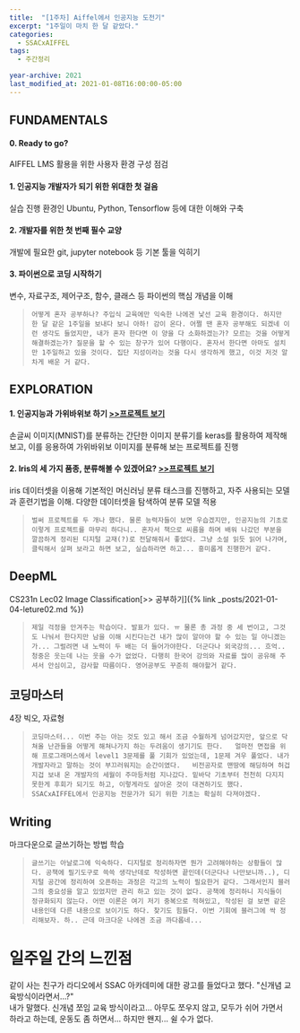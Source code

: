 ```yaml
---
title:  "[1주차] Aiffel에서 인공지능 도전기"
excerpt: "1주일이 마치 한 달 같았다."
categories:
  - SSACxAIFFEL
tags:
  - 주간정리

year-archive: 2021
last_modified_at: 2021-01-08T16:00:00-05:00
---
```


## FUNDAMENTALS
#### 0. Ready to go?   
AIFFEL LMS 활용을 위한 사용자 환경 구성 점검   
#### 1. 인공지능 개발자가 되기 위한 위대한 첫 걸음   
실습 진행 환경인 Ubuntu, Python, Tensorflow 등에 대한 이해와 구축   
#### 2. 개발자를 위한 첫 번째 필수 교양   
개발에 필요한 git, jupyter notebook 등 기본 툴을 익히기   
#### 3. 파이썬으로 코딩 시작하기   
변수, 자료구조, 제어구조, 함수, 클래스 등 파이썬의 핵심 개념을 이해  


>`어떻게 혼자 공부하나? 주입식 교육에만 익숙한 나에겐 낯선 교육 환경이다. 하지만 한 달 같은 1주일을 보내다 보니 아하! 감이 온다. 어쩔 땐 혼자 공부해도 되겠네 이런 생각도 들었지만, 내가 혼자 한다면 이 양을 다 소화하겠는가? 모르는 것을 어떻게 해결하겠는가? 질문을 할 수 있는 창구가 있어 다행이다. 혼자서 한다면 아마도 설치만 1주일하고 있을 것이다. 집단 지성이라는 것을 다시 생각하게 했고, 이것 저것 알차게 배운 거 같다.`

## EXPLORATION  
#### 1. 인공지능과 가위바위보 하기 [>>프로젝트 보기](https://github.com/adele2020/ssacxaiffel/blob/main/0105_rock_scissor_paper.ipynb)   
손글씨 이미지(MNIST)를 분류하는 간단한 이미지 분류기를 keras를 활용하여 제작해 보고, 이를 응용하여 가위바위보 이미지를 분류해 보는 프로젝트를 진행  

#### 2. Iris의 세 가지 품종, 분류해볼 수 있겠어요? [>>프로젝트 보기](https://github.com/adele2020/ssacxaiffel/blob/main/0107_%5BE2%5D_load_digits_wine_cancer.ipynb)    
iris 데이터셋을 이용해 기본적인 머신러닝 분류 태스크를 진행하고, 자주 사용되는 모델과 훈련기법을 이해. 다양한 데이터셋을 탐색하여 분류 모델 적용  

>`벌써 프로젝트를 두 개나 했다. 물론 능력자들이 보면 우습겠지만, 인공지능의 기초로 이렇게 프로젝트를 마무리 하다니.. 혼자서 책으로 씨름을 하며 배워 나갔던 부분을 깔끔하게 정리된 디지털 교재(?)로 전달해줘서 좋았다. 그냥 소설 읽듯 읽어 나가며, 클릭해서 살펴 보라고 하면 보고, 실습하라면 하고... 흥미롭게 진행한거 같다.`

## DeepML   
CS231n Lec02 Image Classification[>> 공부하기]({% link _posts/2021-01-04-leture02.md %})

>`제일 걱정을 안겨주는 학습이다. 발표가 있다. ㅠ 물론 총 과정 중 세 번이고, 그것도 나눠서 한다지만 남을 이해 시킨다는건 내가 많이 알아야 할 수 있는 일 아니겠는가... 그럴려면 내 노력이 두 배는 더 들어가야한다. 더군다나 외국강의... 흐억..  청중은 웃는데 나는 웃을 수가 없었다. 다행히 한국어 강의와 자료를 많이 공유해 주셔서 안심이고, 감사할 따름이다. 영어공부도 꾸준히 해야할거 같다.`


## 코딩마스터   
4장 빅오, 자료형   

>`코딩마스터... 이번 주는 아는 것도 있고 해서 조금 수월하게 넘어갔지만, 앞으로 닥쳐올 난관들을 어떻게 해쳐나가지 하는 두려움이 생기기도 한다.  
얼마전 면접을 위해 프로그래머스에서 level1 3문제를 풀 기회가 있었는데, 1문제 겨우 풀었다. 내가 개발자라고 말하는 것이 부끄러워지는 순간이였다.  
비전공자로 맨땅에 해딩하며 허겁지겁 보내 온 개발자의 세월이 주마등처럼 지나갔다. 밑바닥 기초부터 천천히 다지지 못한게 후회가 되기도 하고, 이렇게라도 살아온 것이 대견하기도 했다.  
SSACxAIFFEL에서 인공지능 전문가가 되기 위한 기초는 확실히 다져야겠다.`

## Writing
마크다운으로 글쓰기하는 방법 학습

>`글쓰기는 아날로그에 익숙하다. 디지털로 정리하자면 뭔가 고려해야하는 상황들이 많다. 공책에 필기도구로 쓱쓱 생각난데로 작성하면 끝인데(더군다나 나만보니까..), 디지털 공간에 정리하여 오픈하는 과정은 각고의 노력이 필요한거 같다. 그래서인지 블러그의 중요성을 알고 있었지만 관리 하고 있는 것이 없다.
공책에 정리하니 지식들이 정규화되지 않는다. 어떤 이론은 여기 저기 중복으로 적혀있고, 작성된 걸 보면 같은 내용인데 다른 내용으로 보이기도 하다. 찾기도 힘들다. 이번 기회에 블러그에 싹 정리해보자. 하.. 근데 마크다운 나에겐 조금 까다롭네...`

# 일주일 간의 느낀점
같이 사는 친구가 라디오에서 SSAC 아카데미에 대한 광고를 들었다고 했다. "신개념 교육방식이라면서...?"      
내가 말했다. 신개념 쪼임 교육 방식이라고... 아무도 쪼우지 않고, 모두가 쉬어 가면서 하라고 하는데, 운동도 좀 하면서... 하지만 왠지... 쉴 수가 없다.
